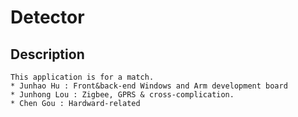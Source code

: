 ﻿# Detector

## Description

    This application is for a match.
    * Junhao Hu : Front&back-end Windows and Arm development board
    * Junhong Lou : Zigbee, GPRS & cross-complication.
    * Chen Gou : Hardward-related
